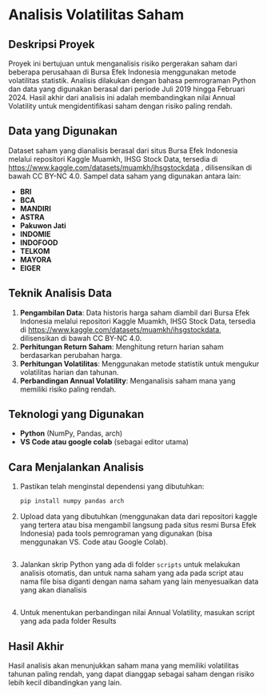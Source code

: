 # Analisis Volatilitas Saham

## Deskripsi Proyek
Proyek ini bertujuan untuk menganalisis risiko pergerakan saham dari beberapa perusahaan di Bursa Efek Indonesia menggunakan metode volatilitas statistik. Analisis dilakukan dengan bahasa pemrograman Python dan data yang digunakan berasal dari periode Juli 2019 hingga Februari 2024. Hasil akhir dari analisis ini adalah membandingkan nilai Annual Volatility untuk mengidentifikasi saham dengan risiko paling rendah.

## Data yang Digunakan
Dataset saham yang dianalisis berasal dari situs Bursa Efek Indonesia melalui repositori Kaggle Muamkh, IHSG Stock Data, tersedia di https://www.kaggle.com/datasets/muamkh/ihsgstockdata
, dilisensikan di bawah CC BY-NC 4.0. 
Sampel data saham yang digunakan antara lain:
- **BRI**
- **BCA**
- **MANDIRI**
- **ASTRA**
- **Pakuwon Jati**
- **INDOMIE**
- **INDOFOOD**
- **TELKOM**
- **MAYORA**
- **EIGER**

## Teknik Analisis Data
1. **Pengambilan Data**: Data historis harga saham diambil dari Bursa Efek Indonesia melalui repositori Kaggle Muamkh, IHSG Stock Data, tersedia di
                         https://www.kaggle.com/datasets/muamkh/ihsgstockdata, dilisensikan di bawah CC BY-NC 4.0.
2. **Perhitungan Return Saham**: Menghitung return harian saham berdasarkan perubahan harga.
3. **Perhitungan Volatilitas**: Menggunakan metode statistik untuk mengukur volatilitas harian dan tahunan.
4. **Perbandingan Annual Volatility**: Menganalisis saham mana yang memiliki risiko paling rendah.

## Teknologi yang Digunakan
- **Python** (NumPy, Pandas, arch)
- **VS Code atau google colab** (sebagai editor utama)

## Cara Menjalankan Analisis
1. Pastikan telah menginstal dependensi yang dibutuhkan:
   ```bash
   pip install numpy pandas arch
   ```
2. Upload data yang dibutuhkan (menggunakan data dari repositori kaggle yang tertera atau bisa mengambil langsung pada situs resmi Bursa Efek Indonesia) pada tools pemrograman yang digunakan (bisa menggunakan VS. Code atau Google Colab).
   ```
3. Jalankan skrip Python yang ada di folder `scripts` untuk melakukan analisis otomatis, dan untuk nama saham yang ada pada script atau nama file bisa diganti dengan nama saham yang lain menyesuaikan data yang akan dianalisis
   ```
4. Untuk menentukan perbandingan nilai Annual Volatility, masukan script yang ada pada folder Results 

## Hasil Akhir
Hasil analisis akan menunjukkan saham mana yang memiliki volatilitas tahunan paling rendah, yang dapat dianggap sebagai saham dengan risiko lebih kecil dibandingkan yang lain.
